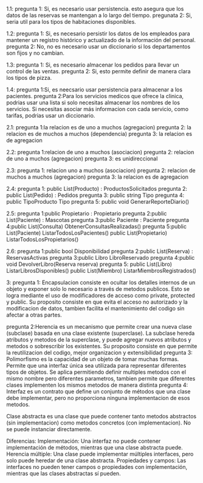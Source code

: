1.1: 
pregunta 1: Si, es necesario usar persistencia. esto asegura que los datos de las reservas se mantengan a lo largo del tiempo. 
pregunata 2: Si, seria util para los tipos de habitaciones disponibles.

1.2:
pregunta 1: Si, es necesario persistir los datos de los empleados para mantener un registro histórico y actualizado de la información del personal.
pregunta 2: No, no es necesario usar un diccionario si los departamentos son fijos y no cambian.

1.3:
pregunta 1: Si, es necesario almacenar los pedidos para llevar un control de las ventas.
pregunta 2: Si, esto permite definir de manera clara los tipos de pizza.

1.4: 
pregunta 1:Si, es neecsario usar persistencia para almacenar a los pacientes.
pregunta 2:Para los servicios medicos que ofrece la clinica, podrias usar una lista si solo necesitas almacenar los nombres de los servicios.
 Si necesitas asociar más informacion con cada servicio, como tarifas, podrias usar un diccionario.

2.1:
pregunta 1:la relacion es de uno a muchos (agregacion)
pregunta 2: la relacion es de muchos a muchos (dependencia)
pregunta 3: la relacion es de agregacion

2.2:
pregunta 1:relacion de uno a muchos (asociacion)
pregunta 2: relacion de uno a muchos (agregacion)
pregunta 3: es unidireccional

2.3:
pregunta 1: relacion uno a muchos (asociacion)
pregunta 2: relacion de muchos a muchos (agregacion)
pregunta 3: la relacion es de agregacion

2.4:
pregunta 1: public List(Producto) : ProductosSolicitados
pregunta 2: public List(Pedido) : Pedidos 
pregunta 3: public string Tipo 
pregunta 4: public TipoProducto Tipo 
pregunta 5: public void GenerarReporteDiario()


2.5: 
pregunta 1:public Propietario : Propietario 
pregunta 2:public List(Paciente) : Mascotas 
pregunta 3:public Paciente : Paciente 
pregunta 4:public List(Consulta) ObtenerConsultasRealizadas()
pregunta 5:public List(Paciente) ListarTodosLosPacientes()
           public List(Propietario) ListarTodosLosPropietarios()


2.6:
pregunta 1:public bool Disponibilidad 
pregunta 2:public List(Reserva) : ReservasActivas 
pregunta 3:public Libro LibroReservado 
pregunta 4:public void DevolverLibro(Reserva reserva)
pregunta 5: public List(Libro) ListarLibrosDisponibles()
            public List(Miembro) ListarMiembrosRegistrados()

3:
pregunta 1: Encapsulacion consiste en ocultar los detalles internos de un objeto y exponer solo lo necesario a través de metodos publicos.
Esto se logra mediante el uso de modificadores de acceso como private, protected y public.
Su proposito consiste en que evita el acceso no autorizado y la modificacion de datos, tambien facilita el mantenimiento del codigo sin afectar a otras partes.

pregunta 2:Herencia es un mecanismo que permite crear una nueva clase (subclase) basada en una clase existente (superclase).
La subclase hereda atributos y metodos de la superclase, y puede agregar nuevos atributos y metodos o sobrescribir los existentes.
Su proposito consiste en que permite la reutilizacion del codigo, mejor organizacion y extensibilidad
pregunta 3: Polimorfismo es la capacidad de un objeto de tomar muchas formas. Permite que una interfaz única sea utilizada para representar diferentes tipos de objetos.
Se aplica permitiendo definir multiples metodos con el mismo nombre pero diferentes parametros, tambien permite que diferentes clases implementen los mismos metodos de manera distinta
pregunta 4: Interfaz es un contrato que define un conjunto de métodos que una clase debe implementar, pero no proporciona ninguna implementacion de esos metodos.

Clase abstracta es una clase que puede contener tanto metodos abstractos (sin implementacion) como metodos concretos (con implementacion). No se puede instanciar directamente.

Diferencias:
Implementación: Una interfaz no puede contener implementación de métodos, mientras que una clase abstracta puede.
Herencia múltiple: Una clase puede implementar múltiples interfaces, pero solo puede heredar de una clase abstracta.
Propiedades y campos: Las interfaces no pueden tener campos o propiedades con implementación, mientras que las clases abstractas sí pueden.
